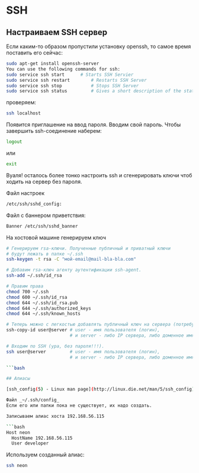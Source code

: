 # SSH

## Настраиваем SSH сервер

Если каким-то образом пропустили установку openssh, то самое время поставить его сейчас:  
```bash  
sudo apt-get install openssh-server  
You can use the following commands for ssh:  
sudo service ssh start      # Starts SSH Servier  
sudo service ssh restart        # Restarts SSH Server  
sudo service ssh stop           # Stops SSH Server  
sudo service ssh status         # Gives a short description of the status of the SSH server  
```

проверяем:  
```bash  
ssh localhost  
```

Появится приглашение на ввод пароля. Вводим свой пароль. Чтобы завершить ssh-соединение наберем:  
```bash  
logout  
```

или  
```bash  
exit  
```

Вуаля! осталось более тонко настроить ssh и сгенерировать ключи чтоб ходить на сервер без пароля.

Файл настроек  
```bash  
/etc/ssh/sshd_config:  
```

Файл с баннером приветствия:  
```bash  
Banner /etc/ssh/sshd_banner  
```

На хостовой машине генерируем ключ

```bash  
# Генерируем rsa-ключи. Полученные публичный и приватный ключи  
# будут лежать в папке ~/.ssh  
ssh-keygen -t rsa -C "мой-email@mail-bla-bla.com"

# Добавим rsa-ключ агенту аутентификации ssh-agent.  
ssh-add ~/.ssh/id_rsa

# Правим права  
chmod 700 ~/.ssh  
chmod 600 ~/.ssh/id_rsa  
chmod 644 ~/.ssh/id_rsa.pub  
chmod 644 ~/.ssh/authorized_keys  
chmod 644 ~/.ssh/known_hosts

# Теперь можно с легкостью добавлять публичный ключ на сервера (потребуется ввод пароля)  
ssh-copy-id user@server # user - имя пользователя (логин),
                        # и server - либо IP сервера, либо доменное имя

# Входим по SSH (ура, без пароля!!!).  
ssh user@server         # user - имя пользователя (логин),
                        # и server - либо IP сервера, либо доменное имя

```bash

## Алиасы

[ssh_config(5) - Linux man page](http://linux.die.net/man/5/ssh_config)

Файл _~/.ssh/config_  
Если его или папки пока не существует, их надо создать.

Записываем алиас хоста 192.168.56.115

```bash  
Host neon
  HostName 192.168.56.115
  User developer  
```

Используем созданный алиас:  
```bash  
ssh neon  
```




